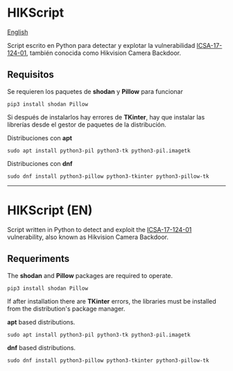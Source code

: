 # HIKScript

[English](#hikscript-en)

Script escrito en Python para detectar y explotar la vulnerabilidad [ICSA-17-124-01](https://us-cert.cisa.gov/ics/advisories/ICSA-17-124-01), también conocida como Hikvision Camera Backdoor.

## Requisitos

Se requieren los paquetes de **shodan** y **Pillow** para funcionar

```
pip3 install shodan Pillow
```

Si después de instalarlos hay errores de **TKinter**, hay que instalar las librerías desde el gestor de paquetes de la distribución.

Distribuciones con **apt**

```
sudo apt install python3-pil python3-tk python3-pil.imagetk
```

Distribuciones con **dnf**

```
sudo dnf install python3-pillow python3-tkinter python3-pillow-tk
```

---

# HIKScript (EN)

Script written in Python to detect and exploit the [ICSA-17-124-01](https://us-cert.cisa.gov/ics/advisories/ICSA-17-124-01) vulnerability, also known as Hikvision Camera Backdoor.

## Requeriments

The **shodan** and **Pillow** packages are required to operate.

```
pip3 install shodan Pillow
```

If after installation there are **TKinter** errors, the libraries must be installed from the distribution's package manager.

**apt** based distributions.

```
sudo apt install python3-pil python3-tk python3-pil.imagetk
```

**dnf** based distributions.

```
sudo dnf install python3-pillow python3-tkinter python3-pillow-tk
```
